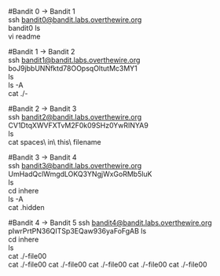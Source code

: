#Bandit 0 -> Bandit 1  
ssh bandit0@bandit.labs.overthewire.org    
bandit0
ls  
vi readme  

#Bandit 1 -> Bandit 2  
ssh bandit1@bandit.labs.overthewire.org    
boJ9jbbUNNfktd78OOpsqOltutMc3MY1  
ls   
ls -A  
cat ./-   

#Bandit 2 -> Bandit 3  
ssh bandit2@bandit.labs.overthewire.org  
CV1DtqXWVFXTvM2F0k09SHz0YwRINYA9  
ls  
cat spaces\ in\ this\ filename  

#Bandit 3 -> Bandit 4  
ssh bandit3@bandit.labs.overthewire.org  
UmHadQclWmgdLOKQ3YNgjWxGoRMb5luK  
ls  
cd inhere  
ls -A  
cat .hidden  

#Bandit 4 -> Bandit 5
ssh bandit4@bandit.labs.overthewire.org  
pIwrPrtPN36QITSp3EQaw936yaFoFgAB 
ls  
cd inhere  
ls  
cat ./-file00  
cat ./-file00
cat ./-file00
cat ./-file00
cat ./-file00
cat ./-file00






